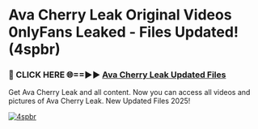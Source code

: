 # Ava Cherry Leak Original Videos 0nlyFans Leaked - Files Updated! (4spbr)

<h3>🔴 CLICK HERE 🌐==►► <a href="https://tinyurl.com/3hn5wdd3" rel="nofollow">Ava Cherry Leak Updated Files</a></h3>

Get Ava Cherry Leak and all content. Now you can access all videos and pictures of Ava Cherry Leak. New Updated Files 2025!

[![4spbr](https://i.imgur.com/4HnBqBT.gif)](https://tinyurl.com/3hn5wdd3)
